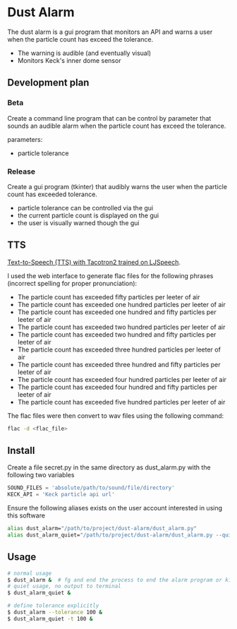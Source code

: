 # Dust Alarm

The dust alarm is a gui program that monitors an API and warns a user when the particle count has exceed the tolerance.

 - The warning is audible (and eventually visual)
 - Monitors Keck's inner dome sensor

## Development plan

### Beta

Create a command line program that can be control by parameter that sounds an audible alarm when the particle count has exceed the tolerance.

parameters:

- particle tolerance

### Release

Create a gui program (tkinter) that audibly warns the user when the particle count has exceeded tolerance.

- particle tolerance can be controlled via the gui 
- the current particle count is displayed on the gui
- the user is visually warned though the gui

## TTS

[Text-to-Speech (TTS) with Tacotron2 trained on LJSpeech](https://huggingface.co/speechbrain/tts-tacotron2-ljspeech?text=The+particle+count+has+exceeded+fifty+particles+per+leeter+of+air). 

I used the web interface to generate flac files for the following phrases (incorrect spelling for proper pronunciation):

- The particle count has exceeded fifty particles per leeter of air
- The particle count has exceeded one hundred particles per leeter of air
- The particle count has exceeded one hundred and fifty particles per leeter of air
- The particle count has exceeded two hundred particles per leeter of air
- The particle count has exceeded two hundred and fifty particles per leeter of air
- The particle count has exceeded three hundred particles per leeter of air
- The particle count has exceeded three hundred and fifty particles per leeter of air
- The particle count has exceeded four hundred particles per leeter of air
- The particle count has exceeded four hundred and fifty particles per leeter of air
- The particle count has exceeded five hundred particles per leeter of air

The flac files were then convert to wav files using the following command:

```bash
flac -d <flac_file>
```

## Install

Create a file secret.py in the same directory as dust_alarm.py with the following two variables

```python
SOUND_FILES = 'absolute/path/to/sound/file/directory'
KECK_API = 'Keck particle api url'
```

Ensure the following aliases exists on the user account interested in using this software

```bash
alias dust_alarm="/path/to/project/dust-alarm/dust_alarm.py"
alias dust_alarm_quiet="/path/to/project/dust-alarm/dust_alarm.py --quiet"
```

## Usage

```bash
# normal usage
$ dust_alarm &  # fg and end the process to end the alarm program or kill the whole terminal.
# quiet usage, no output to terminal
$ dust_alarm_quiet &

# define tolerance explicitly
$ dust_alarm --tolerance 100 &
$ dust_alarm_quiet -t 100 &
```
